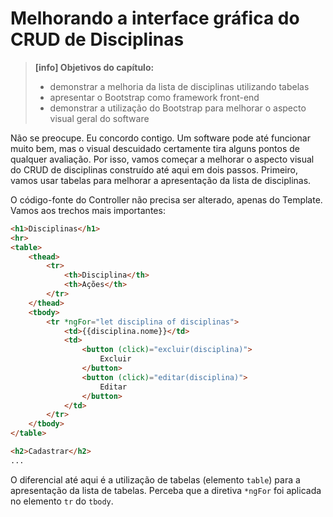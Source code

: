 # Melhorando a interface gráfica do CRUD de Disciplinas

> **\[info\] Objetivos do capítulo:**
>
> * demonstrar a melhoria da lista de disciplinas utilizando tabelas
> * apresentar o Bootstrap como framework front-end
> * demonstrar a utilização do Bootstrap para melhorar o aspecto visual geral do software

Não se preocupe. Eu concordo contigo. Um software pode até funcionar muito bem, mas o visual descuidado certamente tira alguns pontos de qualquer avaliação. Por isso, vamos começar a melhorar o aspecto visual do CRUD de disciplinas construído até aqui em dois passos. Primeiro, vamos usar tabelas para melhorar a apresentação da lista de disciplinas.

O código-fonte do Controller não precisa ser alterado, apenas do Template. Vamos aos trechos mais importantes:

```html
<h1>Disciplinas</h1>
<hr>
<table>
    <thead>
        <tr>
            <th>Disciplina</th>
            <th>Ações</th>
        </tr>
    </thead>
    <tbody>
        <tr *ngFor="let disciplina of disciplinas">
            <td>{{disciplina.nome}}</td>
            <td>
                <button (click)="excluir(disciplina)">
                    Excluir
                </button>
                <button (click)="editar(disciplina)">
                    Editar
                </button>
            </td>
        </tr>
    </tbody>
</table>

<h2>Cadastrar</h2>
...
```

O diferencial até aqui é a utilização de tabelas \(elemento `table`\) para a apresentação da lista de tabelas. Perceba que a diretiva `*ngFor` foi aplicada no elemento `tr` do `tbody`.

